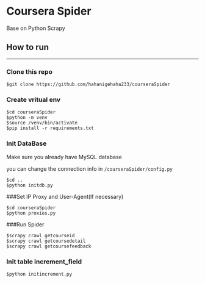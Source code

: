 # Coursera Spider
Base on Python Scrapy

## How to run

---
### Clone this repo
```
$git clone https://github.com/hahanigehaha233/courseraSpider
```

### Create vritual env
```
$cd courseraSpider
$python -m venv
$source /venv/bin/activate
$pip install -r requirements.txt
```

### Init DataBase
Make sure you already have MySQL database

you can change the connection info in `/courseraSpider/config.py`


```
$cd ..
$python initdb.py
```

###Set IP Proxy and User-Agent(If necessary)
```
$cd courseraSpider
$python proxies.py
```

###Run Spider
```
$scrapy crawl getcourseid
$scrapy crawl getcoursedetail
$scrapy crawl getcoursefeedback

```


### Init table increment_field
```
$python initincrement.py
```

